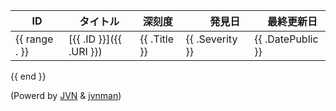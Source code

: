 | ID  | タイトル | 深刻度 | 　　発見日　　 | 　最終更新日　 |
| --- | -------- | ------ | ------ | ---------- |
{{ range . }}| [{{ .ID }}]({{ .URI }}) | {{ .Title }} | {{ .Severity }} | {{ .DatePublic }} | {{ .DateUpdate }} |
{{ end }}

(Powerd by [JVN](https://jvn.jp/) & [jvnman](https://github.com/spiegel-im-spiegel/jvnman "spiegel-im-spiegel/jvnman: JVN Vulnerability Data Management"))
